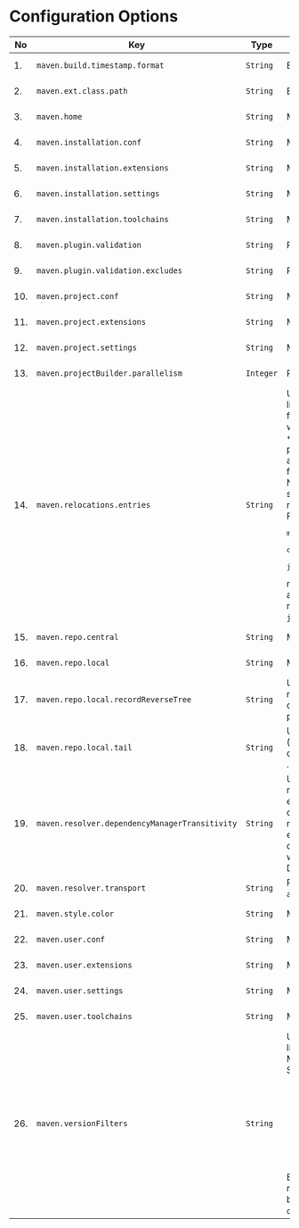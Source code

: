 
# Configuration Options
<!--
Licensed to the Apache Software Foundation (ASF) under one
or more contributor license agreements.  See the NOTICE file
distributed with this work for additional information
regarding copyright ownership.  The ASF licenses this file
to you under the Apache License, Version 2.0 (the
"License"); you may not use this file except in compliance
with the License.  You may obtain a copy of the License at

    http://www.apache.org/licenses/LICENSE-2.0

Unless required by applicable law or agreed to in writing,
software distributed under the License is distributed on an
"AS IS" BASIS, WITHOUT WARRANTIES OR CONDITIONS OF ANY
KIND, either express or implied.  See the License for the
specific language governing permissions and limitations
under the License.
-->





| No | Key | Type | Description | Default Value | Since | Source |
| --- | --- | --- | --- | --- | --- | --- |
| 1. | `maven.build.timestamp.format` | `String` | Build timestamp format. |  `yyyy-MM-dd'T'HH:mm:ssXXX`  | 3.0.0 | Model properties |
| 2. | `maven.ext.class.path` | `String` | Extensions class path. |  -  |  | User properties |
| 3. | `maven.home` | `String` | Maven home. |  -  | 3.0.0 | User properties |
| 4. | `maven.installation.conf` | `String` | Maven installation configuration directory. |  `${maven.home}/conf`  | 4.0.0 | User properties |
| 5. | `maven.installation.extensions` | `String` | Maven installation extensions. |  `${maven.installation.conf}/extensions.xml`  | 4.0.0 | User properties |
| 6. | `maven.installation.settings` | `String` | Maven installation settings. |  `${maven.installation.conf}/settings.xml`  | 4.0.0 | User properties |
| 7. | `maven.installation.toolchains` | `String` | Maven installation toolchains. |  `${maven.installation.conf}/toolchains.xml`  | 4.0.0 | User properties |
| 8. | `maven.plugin.validation` | `String` | Plugin validation level. |  `inline`  | 3.9.2 | User properties |
| 9. | `maven.plugin.validation.excludes` | `String` | Plugin validation exclusions. |  -  | 3.9.6 | User properties |
| 10. | `maven.project.conf` | `String` | Maven project configuration directory. |  `${session.rootDirectory}/.mvn`  | 4.0.0 | User properties |
| 11. | `maven.project.extensions` | `String` | Maven project extensions. |  `${maven.project.conf}/extensions.xml`  | 4.0.0 | User properties |
| 12. | `maven.project.settings` | `String` | Maven project settings. |  `${maven.project.conf}/settings.xml`  | 4.0.0 | User properties |
| 13. | `maven.projectBuilder.parallelism` | `Integer` | ProjectBuilder parallelism. |  `cores/2 + 1`  | 4.0.0 | User properties |
| 14. | `maven.relocations.entries` | `String` | User controlled relocations. This property is a comma separated list of entries with the syntax <code>GAV&gt;GAV</code>. The first <code>GAV</code> can contain <code>\*</code> for any elem (so <code>\*:\*:\*</code> would mean ALL, something you don't want). The second <code>GAV</code> is either fully specified, or also can contain <code>\*</code>, then it behaves as "ordinary relocation": the coordinate is preserved from relocated artifact. Finally, if right hand <code>GAV</code> is absent (line looks like <code>GAV&gt;</code>), the left hand matching <code>GAV</code> is banned fully (from resolving). <br/> Note: the <code>&gt;</code> means project level, while <code>&gt;&gt;</code> means global (whole session level, so even plugins will get relocated artifacts) relocation. <br/> For example, <pre>maven.relocations.entries = org.foo:\*:\*>, \\<br/>    org.here:\*:\*>org.there:\*:\*, \\<br/>    javax.inject:javax.inject:1>>jakarta.inject:jakarta.inject:1.0.5</pre> means: 3 entries, ban <code>org.foo group</code> (exactly, so <code>org.foo.bar</code> is allowed), relocate <code>org.here</code> to <code>org.there</code> and finally globally relocate (see <code>&gt;&gt;</code> above) <code>javax.inject:javax.inject:1</code> to <code>jakarta.inject:jakarta.inject:1.0.5</code>. |  -  | 4.0.0 | User properties |
| 15. | `maven.repo.central` | `String` | Maven central repository URL. |  `https://repo.maven.apache.org/maven2`  | 4.0.0 | User properties |
| 16. | `maven.repo.local` | `String` | Maven local repository. |  `${maven.user.conf}/repository`  | 3.0.0 | User properties |
| 17. | `maven.repo.local.recordReverseTree` | `String` | User property for reverse dependency tree. If enabled, Maven will record ".tracking" directory into local repository with "reverse dependency tree", essentially explaining WHY given artifact is present in local repository. Default: <code>false</code>, will not record anything. |  `false`  | 3.9.0 | User properties |
| 18. | `maven.repo.local.tail` | `String` | User property for chained LRM: list of "tail" local repository paths (separated by comma), to be used with {@code org.eclipse.aether.util.repository.ChainedLocalRepositoryManager} . Default value: <code>null</code>, no chained LRM is used. |  -  | 3.9.0 | User properties |
| 19. | `maven.resolver.dependencyManagerTransitivity` | `String` | User property for selecting dependency manager behaviour regarding transitive dependencies and dependency management entries in their POMs. Maven 3 targeted full backward compatibility with Maven2, hence it ignored dependency management entries in transitive dependency POMs. Maven 4 enables "transitivity" by default, hence unlike Maven2, obeys dependency management entries deep in dependency graph as well. <br/> Default: <code>"true"</code>. |  `true`  | 4.0.0 | User properties |
| 20. | `maven.resolver.transport` | `String` | Resolver transport to use. Can be <code>default</code>, <code>wagon</code>, <code>apache</code>, <code>jdk</code> or <code>auto</code>. |  `default`  | 4.0.0 | User properties |
| 21. | `maven.style.color` | `String` | Maven output color mode. Allowed values are <code>auto</code>, <code>always</code>, <code>never</code>. |  `auto`  | 4.0.0 | User properties |
| 22. | `maven.user.conf` | `String` | Maven user configuration directory. |  `${user.home}/.m2`  | 4.0.0 | User properties |
| 23. | `maven.user.extensions` | `String` | Maven user extensions. |  `${maven.user.conf}/extensions.xml`  | 4.0.0 | User properties |
| 24. | `maven.user.settings` | `String` | Maven user settings. |  `${maven.user.conf}/settings.xml`  | 4.0.0 | User properties |
| 25. | `maven.user.toolchains` | `String` | Maven user toolchains. |  `${maven.user.home}/toolchains.xml`  | 4.0.0 | User properties |
| 26. | `maven.versionFilters` | `String` | User property for version filters expression, a semicolon separated list of filters to apply. By default, no version filter is applied (like in Maven 3). <br/> Supported filters: <ul> <li>"h" or "h(num)" - highest version or top list of highest ones filter</li> <li>"l" or "l(num)" - lowest version or bottom list of lowest ones filter</li> <li>"s" - contextual snapshot filter</li> <li>"e(G:A:V)" - predicate filter (leaves out G:A:V from range, if hit, V can be range)</li> </ul> Example filter expression: <code>"h(5);s;e(org.foo:bar:1)</code> will cause: ranges are filtered for "top 5" (instead full range), snapshots are banned if root project is not a snapshot, and if range for <code>org.foo:bar</code> is being processed, version 1 is omitted. |  -  | 4.0.0 | User properties |

